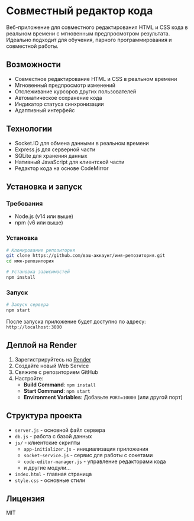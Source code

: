 # Совместный редактор кода

Веб-приложение для совместного редактирования HTML и CSS кода в реальном времени с мгновенным предпросмотром результата. Идеально подходит для обучения, парного программирования и совместной работы.

## Возможности

- Совместное редактирование HTML и CSS в реальном времени
- Мгновенный предпросмотр изменений
- Отслеживание курсоров других пользователей
- Автоматическое сохранение кода
- Индикатор статуса синхронизации
- Адаптивный интерфейс

## Технологии

- Socket.IO для обмена данными в реальном времени
- Express.js для серверной части
- SQLite для хранения данных
- Нативный JavaScript для клиентской части
- Редактор кода на основе CodeMirror

## Установка и запуск

### Требования

- Node.js (v14 или выше)
- npm (v6 или выше)

### Установка

```bash
# Клонирование репозитория
git clone https://github.com/ваш-аккаунт/имя-репозитория.git
cd имя-репозитория

# Установка зависимостей
npm install
```

### Запуск

```bash
# Запуск сервера
npm start
```

После запуска приложение будет доступно по адресу: `http://localhost:3000`

## Деплой на Render

1. Зарегистрируйтесь на [Render](https://render.com/)
2. Создайте новый Web Service
3. Свяжите с репозиторием GitHub
4. Настройте:
   - **Build Command**: `npm install`
   - **Start Command**: `npm start`
   - **Environment Variables**: Добавьте `PORT=10000` (или другой порт)

## Структура проекта

- `server.js` - основной файл сервера
- `db.js` - работа с базой данных
- `js/` - клиентские скрипты
  - `app-initializer.js` - инициализация приложения
  - `socket-service.js` - сервис для работы с сокетами
  - `code-editor-manager.js` - управление редакторами кода
  - и другие модули...
- `index.html` - главная страница
- `style.css` - основные стили

## Лицензия

MIT 
